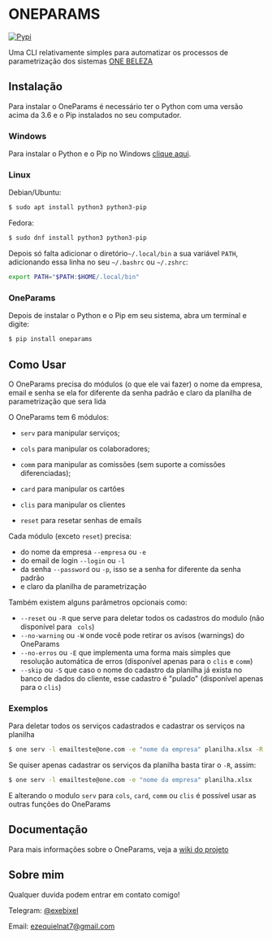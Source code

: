 # ONEPARAMS

[![Pypi](https://img.shields.io/pypi/v/oneparams.svg?style=plastic)](https://pypi.org/project/oneparams/)

Uma CLI relativamente simples para automatizar os processos de parametrização dos sistemas [ONE BELEZA](https://onebeleza.com.br)


Instalação
----------

Para instalar o OneParams é necessário ter o Python com uma versão acima da 3.6 e o Pip instalados no seu computador.

### Windows

Para instalar o Python e o Pip no Windows [clique aqui](https://python.org.br/instalacao-windows/).

### Linux

Debian/Ubuntu:
```bash
$ sudo apt install python3 python3-pip
```

Fedora:
```bash
$ sudo dnf install python3 python3-pip
```
Depois só falta adicionar o diretório``~/.local/bin`` a sua variável  ``PATH``, adicionando essa linha no seu ``~/.bashrc`` ou ``~/.zshrc``:
```bash
export PATH="$PATH:$HOME/.local/bin"
```

### OneParams

Depois de instalar o Python e o Pip em seu sistema, abra um terminal e digite:
```bash
$ pip install oneparams
```


Como Usar
---------

O OneParams precisa do módulos (o que ele vai fazer) o nome da empresa, email e senha se ela for diferente da senha padrão e claro da planilha de parametrização que sera lida

O OneParams tem 6 módulos:

 - `serv`  para manipular serviços;

 - `cols`  para manipular os colaboradores;

 - `comm`  para manipular as comissões (sem suporte a comissões diferenciadas);

 - `card`  para manipular os cartões

 - `clis`  para manipular os clientes

 - `reset` para resetar senhas de emails


Cada módulo (exceto `reset`) precisa:
 -  do nome da empresa `--empresa` ou `-e`
 -  do email de login `--login` ou `-l`
 -  da senha `--password` ou `-p`, isso se a senha for diferente da senha padrão
 -  e claro da planilha de parametrização

Também existem alguns parâmetros opcionais como:
 - `--reset` ou `-R` que serve para deletar todos os cadastros do modulo (não disponível para ` cols`)
 - `--no-warning` ou `-W` onde você pode retirar os avisos (warnings) do OneParams
 - `--no-erros` ou `-E` que implementa uma forma mais simples que resolução automática de erros (disponível apenas para o `clis` e `comm`)
 - `--skip` ou `-S` que caso o nome do cadastro da planilha já exista no banco de dados do cliente, esse cadastro é "pulado" (disponível apenas para o `clis`)

### Exemplos

Para deletar todos os serviços cadastrados e cadastrar os serviços na planilha
```bash
$ one serv -l emailteste@one.com -e "nome da empresa" planilha.xlsx -R
```

Se quiser apenas cadastrar os serviços da planilha basta tirar o `-R`, assim:
```bash
$ one serv -l emailteste@one.com -e "nome da empresa" planilha.xlsx
```

E alterando o modulo `serv` para `cols`, `card`, `comm` ou `clis` é possível usar as outras funções do OneParams


Documentação
-------------

Para mais informações sobre o OneParams, veja a [wiki do projeto](https://github.com/exebixel/oneparams/wiki)

Sobre mim
---------

Qualquer duvida podem entrar em contato comigo!

Telegram: [@exebixel](https://t.me/exebixel)

Email: ezequielnat7@gmail.com
